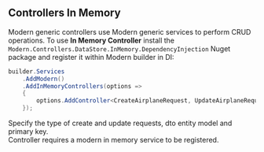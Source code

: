 ## Controllers In Memory
Modern generic controllers use Modern generic services to perform CRUD operations.
To use **In Memory Controller** install the `Modern.Controllers.DataStore.InMemory.DependencyInjection` Nuget package and register it within Modern builder in DI:
```csharp
builder.Services
    .AddModern()
    .AddInMemoryControllers(options =>
    {
        options.AddController<CreateAirplaneRequest, UpdateAirplaneRequest, AirplaneDto, AirplaneDbo, long>();
    });
```
Specify the type of create and update requests, dto entity model and primary key.\
Controller requires a modern in memory service to be registered.